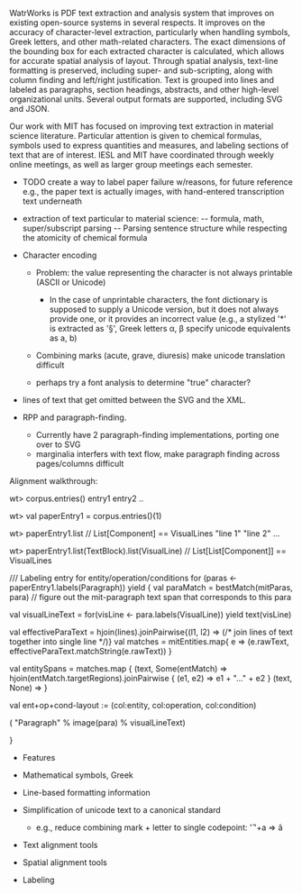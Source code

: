
WatrWorks is PDF text extraction and analysis system that improves on existing
open-source systems in several respects. It improves on the accuracy of
character-level extraction, particularly when handling symbols, Greek letters,
and other math-related characters. The exact dimensions of the bounding box for
each extracted character is calculated, which allows for accurate spatial
analysis of layout. Through spatial analysis, text-line formatting is preserved,
including super- and sub-scripting, along with column finding and left/right
justification. Text is grouped into lines and labeled as paragraphs, section
headings, abstracts, and other high-level organizational units. Several output
formats are supported, including SVG and JSON.


Our work with MIT has focused on improving text extraction in material science
literature. Particular attention is given to chemical formulas, symbols used to
express quantities and measures, and labeling sections of text that are of
interest. IESL and MIT have coordinated through weekly online meetings, as well
as larger group meetings each semester.


- TODO create a way to label paper failure w/reasons, for future reference
  e.g., the paper text is actually images, with hand-entered transcription text underneath


- extraction of text particular to material science:
-- formula, math, super/subscript parsing
-- Parsing sentence structure while respecting the atomicity of chemical formula


+ Character encoding
  + Problem: the value representing the character is not always printable (ASCII or Unicode)
    + In the case of unprintable characters, the font dictionary is supposed to supply a Unicode version, but
      it does not always provide one, or it provides an incorrect value
       (e.g., a stylized '*' is extracted as '§', Greek letters α, β  specify unicode equivalents as a, b)

  + Combining marks (acute, grave, diuresis) make unicode translation difficult
  + perhaps try a font analysis to determine "true" character?

+ lines of text that get omitted between the SVG and the XML.


+ RPP and paragraph-finding.
  + Currently have 2 paragraph-finding implementations, porting one over to SVG
  + marginalia interfers with text flow, make paragraph finding across pages/columns difficult



Alignment walkthrough:

wt> corpus.entries()
entry1
entry2
..

wt> val paperEntry1 = corpus.entries()(1)

wt> paperEntry1.list           //  List[Component] == VisualLines
"line 1"
"line 2"
...

wt> paperEntry1.list(TextBlock).list(VisualLine)           //  List[List[Component]] == VisualLines



///  Labeling entry for entity/operation/conditions
for (paras <- paperEntry1.labels(Paragraph)) yield {
  val paraMatch = bestMatch(mitParas, para) // figure out the mit-paragraph text span that corresponds to this para


  val visualLineText = for(visLine <- para.labels(VisualLine)) yield text(visLine)

  val effectiveParaText = hjoin(lines).joinPairwise{(l1, l2) => (/* join lines of text together into single line */)}
  val matches = mitEntities.map{ e => (e.rawText, effectiveParaText.matchString(e.rawText)) }

  val entitySpans = matches.map {
    (text, Some(entMatch) => hjoin(entMatch.targetRegions).joinPairwise { (e1, e2) => e1 + "..." + e2 }
    (text, None) =>
  }


  val ent+op+cond-layout := (col:entity, col:operation, col:condition)

  ( "Paragraph"
  % image(para)
  % visualLineText)

}


- Features

- Mathematical symbols, Greek
- Line-based formatting information
- Simplification of unicode text to a canonical standard
  + e.g., reduce combining mark + letter to single codepoint: '̂ '+a => â
  
- Text alignment tools
- Spatial alignment tools
- Labeling 
  
 



